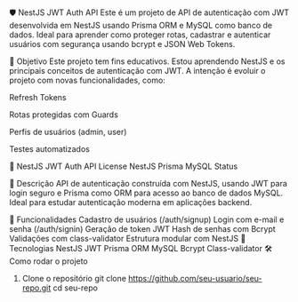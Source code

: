 🛡️ NestJS JWT Auth API Este é um projeto de API de autenticação com JWT desenvolvida em NestJS usando Prisma ORM e MySQL como banco de dados. Ideal para aprender como proteger rotas, cadastrar e autenticar usuários com segurança usando bcrypt e JSON Web Tokens.

🧠 Objetivo Este projeto tem fins educativos. Estou aprendendo NestJS e os principais conceitos de autenticação com JWT. A intenção é evoluir o projeto com novas funcionalidades, como:

Refresh Tokens

Rotas protegidas com Guards

Perfis de usuários (admin, user)

Testes automatizados

🔐 NestJS JWT Auth API
License NestJS Prisma MySQL Status

📘 Descrição
API de autenticação construída com NestJS, usando JWT para login seguro e Prisma como ORM para acesso ao banco de dados MySQL. Ideal para estudar autenticação moderna em aplicações backend.

🚀 Funcionalidades
Cadastro de usuários (/auth/signup)
Login com e-mail e senha (/auth/signin)
Geração de token JWT
Hash de senhas com Bcrypt
Validações com class-validator
Estrutura modular com NestJS
🧱 Tecnologias
NestJS
JWT
Prisma ORM
MySQL
Bcrypt
Class-validator
🛠️ Como rodar o projeto
1. Clone o repositório
git clone https://github.com/seu-usuario/seu-repo.git
cd seu-repo
